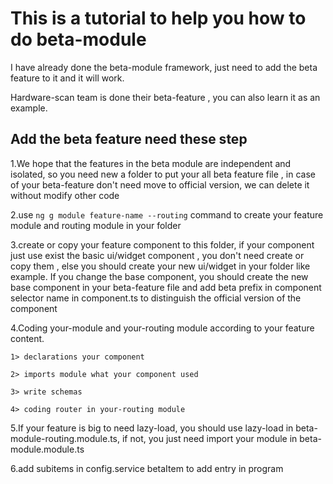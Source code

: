 # This is a tutorial to help you how to do beta-module

I have already done the beta-module framework, just need to add the beta feature to it and it will work.

Hardware-scan team is done their beta-feature , you can also learn it as an example.

## Add the beta feature need these step

1.We hope that the features in the beta module are independent and isolated, so you need new a folder to put your all beta feature file , in case of your beta-feature don't need move to official version, we can delete it without modify other code

2.use `ng g module feature-name --routing` command to create your feature module and routing module in your folder

3.create or copy your feature component to this folder, if your component just use exist the basic ui/widget component , you don't need create or copy them , else you should create your new ui/widget in your folder like example. If you change the base component, you should create the new base component in your beta-feature file and 
add beta prefix in component selector name in component.ts to distinguish the official version of the component

4.Coding your-module and your-routing module according to your feature content.

    1> declarations your component

    2> imports module what your component used

    3> write schemas

    4> coding router in your-routing module 

5.If your feature is big to need lazy-load, you should use lazy-load in beta-module-routing.module.ts, if not, you just need import your module in beta-module.module.ts

6.add subitems in config.service betaItem to add entry in program

